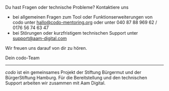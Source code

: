Du hast Fragen oder technische Probleme? Kontaktiere uns
- bei allgemeinen Fragen zum Tool oder Funktionserweiterungen von codo unter [hallo@codo-mentoring.org](hallo@codo-mentoring.org) oder unter 040 87 88 969 62 / 0176 56 74 63 47
- bei Störungen oder kurzfristigem technischen Support unter [support@aam-digital.com](support@aam-digital.com)

Wir freuen uns darauf von dir zu hören.

  Dein codo-Team

---
_codo_ ist ein gemeinsames Projekt der Stiftung Bürgermut und der BürgerStiftung Hamburg. Für die Bereitstellung und den technischen Support arbeiten wir zusammen mit Aam Digital.
